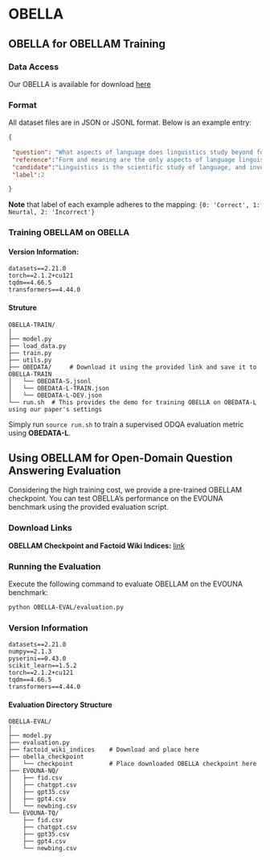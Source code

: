 # OBELLA



## OBELLA for OBELLAM Training



### **Data Access**

Our OBELLA is available for download [here](https://qubstudentcloud-my.sharepoint.com/:f:/g/personal/40414335_ads_qub_ac_uk/EqZxN0F8UERGmjijE5NaNUQBo2T_uaE7pCtRkWGBVdHQQg?e=B8Fq60)

### Format

All dataset files are in JSON or JSONL format. Below is an example entry:

```json
{
  
 "question": "What aspects of language does linguistics study beyond form and meaning?",
 "reference":"Form and meaning are the only aspects of language linguistics is concerned with.",
 "candidate":"Linguistics is the scientific study of language, and involves an analysis of language form, 								language meaning, and language in context. The earliest activities in the documentation and 								description of language have been attributed to the 4th century BCE Indian grammarian 							 				P\u0101\u1e47ini, who wrote a formal description of the Sanskrit language in his 														\"A\u1e63\u1e6d\u0101dhy\u0101y\u012b \".",
 "label":2

}

```

**Note** that label of each example adheres to the mapping: `{0: 'Correct', 1: Neurtal, 2: 'Incorrect'}`

### **Training OBELLAM on OBELLA**

#### Version Information:

```
datasets==2.21.0
torch==2.1.2+cu121
tqdm==4.66.5
transformers==4.44.0
```

#### Struture

```
OBELLA-TRAIN/
│
├── model.py         
├── load_data.py      
├── train.py       
├── utils.py    
├── OBEDATA/     # Download it using the provided link and save it to OBELLA-TRAIN
│   └── OBEDATA-S.jsonl      
│   └── OBEDAtA-L-TRAIN.json
│   └── OBEDATA-L-DEV.json
└── run.sh  # This provides the demo for training OBELLA on OBEDATA-L using our paper's settings
```

Simply run `source run.sh` to train a supervised ODQA evaluation metric using **OBEDATA-L**.

## Using OBELLAM for Open-Domain Question Answering Evaluation

Considering the high training cost, we provide a pre-trained OBELLAM checkpoint. You can test OBELLA’s performance on the EVOUNA benchmark using the provided evaluation script.

### **Download Links**

**OBELLAM Checkpoint and Factoid Wiki Indices:** [link](https://qubstudentcloud-my.sharepoint.com/:f:/g/personal/40414335_ads_qub_ac_uk/EnIjcWAWDD1MgxUBeSRK5tkBsbIGEr16bZrapvQ1ZaqlCg?e=CcV6Sp)

### **Running the Evaluation**

Execute the following command to evaluate OBELLAM on the EVOUNA benchmark:

```bash
python OBELLA-EVAL/evaluation.py
```



### Version Information

```
datasets==2.21.0
numpy==2.1.3
pyserini==0.43.0
scikit_learn==1.5.2
torch==2.1.2+cu121
tqdm==4.66.5
transformers==4.44.0
```

#### **Evaluation Directory Structure**

```
OBELLA-EVAL/
│
├── model.py         
├── evaluation.py            
├── factoid_wiki_indices    # Download and place here
├── obella_checkpoint
│   └── checkpoint          # Place downloaded OBELLA checkpoint here
├── EVOUNA-NQ/             
│   ├── fid.csv      
│   ├── chatgpt.csv
│   ├── gpt35.csv
│   ├── gpt4.csv
│   └── newbing.csv
└── EVOUNA-TQ/             
    ├── fid.csv      
    ├── chatgpt.csv
    ├── gpt35.csv
    ├── gpt4.csv
    └── newbing.csv
```

